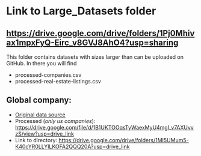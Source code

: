 
# Link to Large_Datasets folder
## https://drive.google.com/drive/folders/1Pj0Mhivax1mpxFyQ-Eirc_v8GVJ8AhO4?usp=sharing
This folder contains datasets with sizes larger than can be uploaded on GitHub. In there you will find 
* processed-companies.csv
* processed-real-estate-listings.csv

## Global company:
* [Original data source](http://www.peopledatalabs.com/company-dataset)
* Processed (*only us companies*):  https://drive.google.com/file/d/1B1UKTOOqsTyWaexMyU4mgI_v7AXUvvzS/view?usp=drive_link
* Link to directory: https://drive.google.com/drive/folders/1MI5UMum5-K40cYR0LLYlLKOFA2QQQ20A?usp=drive_link



